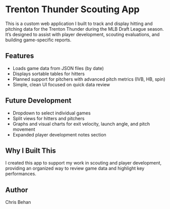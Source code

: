 # Trenton Thunder Scouting App

This is a custom web application I built to track and display hitting and pitching data for the Trenton Thunder during the MLB Draft League season. It’s designed to assist with player development, scouting evaluations, and building game-specific reports.

## Features
- Loads game data from JSON files (by date)
- Displays sortable tables for hitters
- Planned support for pitchers with advanced pitch metrics (IVB, HB, spin)
- Simple, clean UI focused on quick data review

## Future Development
- Dropdown to select individual games
- Split views for hitters and pitchers
- Graphs and visual charts for exit velocity, launch angle, and pitch movement
- Expanded player development notes section

## Why I Built This
I created this app to support my work in scouting and player development, providing an organized way to review game data and highlight key performances.

## Author
Chris Behan
